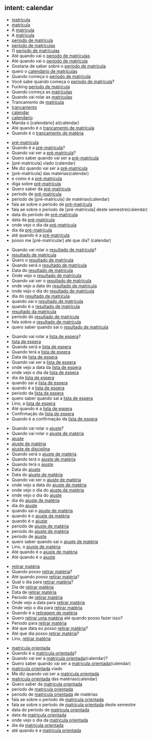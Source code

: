 ## intent: calendar
- [matricula](calendar)
- [matrícula](calendar)
- A [matricula](calendar)
- A [matrícula](calendar)
- [período de matrícula](calendar)
- [período de matrículas](calendar)
- O [período de matrículas](calendar)
- Até quando vai o [período de matrículas](calendar)
- Até quando vai o [período de matrícula](calendar)
- Gostaria de saber sobre o [período de matrícula](calendar)
- quero o [calendário de matrículas](calendar)
- Quando começa o [período de matrícula](calendar)
- Você sabe quando começa o [período de matrícula](calendar)?
- Fucking [período de matrícula](calendar)
- Quando começa as [matrículas](calendar)
- Quando vai rolar as [matrículas](calendar)
- Trancamento de [matrícula](calendar)
- [trancamento](calendar)
- [calendar](calendar)
- [calendario](calendar)
- Manda o [calendário] aí(calendar)
- Até quando é o [trancamento de matrícula](calendar)
- Quando é o [trancamento de matéria](calendar)
<!-- pré-matrícula -->
- [pré-matrícula](calendar)
- Quando é a [pré-matrícula](calendar)?
- Quando vai ser a [pré-matrícula](calendar)?
- Quero saber quando vai ser a [pré-matrícula](calendar)
- [pré-matrícula] viado (calendar)
- Me diz quando vai ser a [pré-matrícula](calendar)
- [pré-matrícula] das matérias(calendar)
- e como é a [pré-matrícula](calendar)
- diga sobre [pré-matrícula](calendar)
- Quero saber da [pré-matrícula](calendar)
- periodo de [pré-matrícula](calendar)
- periodo de [pré-matrícula] de matérias(calendar)
- fala ae sobre o período de [pré-matrícula](calendar)
- fala ae sobre o período de [pré-matrícula] deste semestre(calendar)
- data do período de [pré-matrícula](calendar)
- data da [pré-matrícula](calendar)
- onde vejo o dia da [pré-matrícula](calendar)
- dia da [pré-matrícula](calendar)
- até quando é a [pré-matrícula](calendar)
- posso me [pré-matricular] até que dia? (calendar)
<!-- resultado de matrícula -->
- Quando vai rolar o [resultado de matrícula](calendar)?
- [resultado de matrícula](calendar)
- Quero o [resultado de matrícula](calendar)
- Quando será o [resultado de matrícula](calendar)
- Data do [resultado de matrícula](calendar)
- Onde vejo o [resultado de matrícula](calendar)
- Quando vai ser o [resultado de matrícula](calendar)
- onde vejo a data do [resultado de matrícula](calendar)
- onde vejo o dia do [resultado de matrícula](calendar)
- dia do [resultado de matrícula](calendar)
- quando sai o [resultado de matrícula](calendar)
- quando é o [resultado de matrícula](calendar)
- [resultado da matrícula](calendar)
- periodo do [resultado de matrícula](calendar)
- fala sobre o [resultado de matrícula](calendar)
- quero saber quando sai o [resultado de matrícula](calendar)
<!-- lista de espera -->
- Quando vai rolar a [lista de espera](calendar)?
- [lista de espera](calendar)
- Quando será a [lista de espera](calendar)
- Quando terá a [lista de espera](calendar)
- Data da [lista de espera](calendar)
- Quando vai ser a [lista de espera](calendar)
- onde vejo a data da [lista de espera](calendar)
- onde vejo o dia da [lista de espera](calendar)
- dia da [lista de espera](calendar)
- quando sai a [lista de espera](calendar)
- quando é a [lista de espera](calendar)
- periodo da [lista de espera](calendar)
- quero saber quando sai a [lista de espera](calendar)
- Lino, a [lista de espera](calendar)
- Até quando é a [lista de espera](calendar)
- Confirmação da [lista de espera](calendar)
- Quando é a confirmação da [lista de espera](calendar)
<!-- ajuste -->
- Quando vai rolar o [ajuste](calendar)?
- Quando vai rolar o [ajuste de matéria](calendar)
- [ajuste](calendar)
- [ajuste de matéria](calendar)
- [ajuste de disciplina](calendar)
- Quando será o [ajuste de matéria](calendar)
- Quando terá o [ajuste de matéria](calendar)
- Quando terá o [ajuste](calendar)
- Data do [ajuste](calendar)
- Data do [ajuste de matéria](calendar)
- Quando vai ser o [ajuste de matéria](calendar)
- onde vejo a data do [ajuste de matéria](calendar)
- onde vejo o dia do [ajuste de matéria](calendar)
- onde vejo o dia do [ajuste](calendar)
- dia do [ajuste de matéria](calendar)
- dia do [ajuste](calendar)
- quando sai o [ajuste de matéria](calendar)
- quando é o [ajuste de matéria](calendar)
- quando é o [ajuste](calendar)
- periodo de [ajuste de matéria](calendar)
- periodo do [ajuste de matéria](calendar)
- periodo de [ajuste](calendar)
- quero saber quando sai o [ajuste de matéria](calendar)
- Lino, o [ajuste de matéria](calendar)
- Até quando é o [ajuste de matéria](calendar)
- Até quando é o [ajuste](calendar)
<!-- retirar matéria -->
- [retirar matéria](calendar)
- Quando posso [retirar matéria](calendar)?
- Até quando posso [retirar matéria](calendar)?
- Qual o dia para [retirar matéria](calendar)?
- Dia de [retirar matéria](calendar)
- Data de [retirar matéria](calendar)
- Periodo de [retirar matéria](calendar)
- Onde vejo a data para [retirar matéria](calendar)
- Onde vejo o dia para [retirar matéria](calendar)
- Quando é a [retiragem de matéria](calendar)
- Quero [retirar uma matéria](calendar) até quando posso fazer isso?
- Periodo para [retirar matéria](calendar)
- Até que data eu posso [retirar matéria](calendar)?
- Até que dia posso [retirar matéria](calendar)?
- Lino, [retirar matéria](calendar)
<!-- matrícula orientada -->
- [matricula orientada](calendar)
- Quando é a [matricula orientada](calendar)?
- Quando vai ser a [matricula orientada](calendar)(calendar)?
- Quero saber quando vai ser a [matricula orientada](calendar)(calendar)
- [matricula orientada](calendar) viado
- Me diz quando vai ser a [matricula orientada](calendar)
- [matricula orientada](calendar) das matérias(calendar)
- Quero saber da [matricula orientada](calendar)
- periodo de [matricula orientada](calendar)
- periodo de [matricula orientada](calendar) de matérias
- fala ae sobre o período de [matricula orientada](calendar)
- fala ae sobre o período de [matricula orientada](calendar) deste semestre
- data do período de [matricula orientada](calendar)
- data da [matricula orientada](calendar)
- onde vejo o dia da [matricula orientada](calendar)
- dia da [matricula orientada](calendar)
- até quando é a [matricula orientada](calendar)
